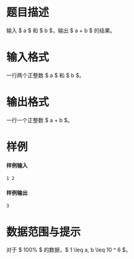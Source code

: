 
# 题目描述

输入 $ a $ 和 $ b $，输出 $ a + b $ 的结果。

# 输入格式

一行两个正整数 $ a $ 和 $ b $。

# 输出格式

一行一个正整数 $ a + b $。

# 样例

#### 样例输入
```plain
1 2
```

#### 样例输出
```plain
3
```

# 数据范围与提示

对于 $ 100\% $ 的数据，$ 1 \leq a, b \leq 10 ^ 6 $。

